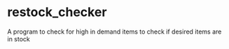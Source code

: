 # restock_checker
 A program to check for high in demand items to check if desired items are in stock
